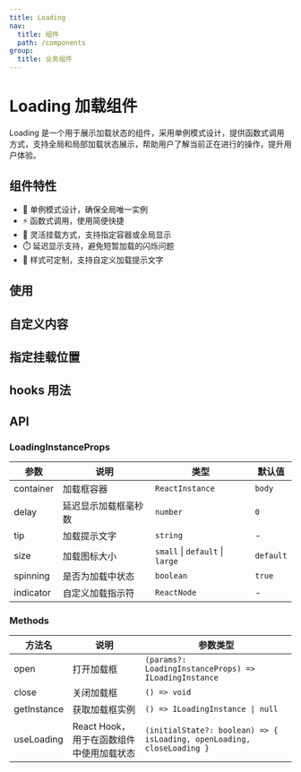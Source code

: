 ```yaml
---
title: Loading
nav:
  title: 组件
  path: /components
group:
  title: 业务组件
---
```


# Loading 加载组件

Loading 是一个用于展示加载状态的组件，采用单例模式设计，提供函数式调用方式，支持全局和局部加载状态展示，帮助用户了解当前正在进行的操作，提升用户体验。

## 组件特性

- 🔄 单例模式设计，确保全局唯一实例
- ⚡ 函数式调用，使用简便快捷
- 🎯 灵活挂载方式，支持指定容器或全局显示
- ⏱️ 延迟显示支持，避免短暂加载的闪烁问题
- 🎨 样式可定制，支持自定义加载提示文字

## 使用

<code src="./demos/demo1.tsx" ></code>

## 自定义内容

<code src="./demos/demo2.tsx" ></code>

## 指定挂载位置

<code src="./demos/demo3.tsx" ></code>

## hooks 用法

<code src="./demos/demo4.tsx" ></code>

## API

### LoadingInstanceProps

| 参数      | 说明                 | 类型                            | 默认值    |
| --------- | -------------------- | ------------------------------- | --------- |
| container | 加载框容器           | `ReactInstance`                 | `body`    |
| delay     | 延迟显示加载框毫秒数 | `number`                        | `0`       |
| tip       | 加载提示文字         | `string`                        | -         |
| size      | 加载图标大小         | `small` \| `default` \| `large` | `default` |
| spinning  | 是否为加载中状态     | `boolean`                       | `true`    |
| indicator | 自定义加载指示符     | `ReactNode`                     | -         |

### Methods

| 方法名      | 说明                                     | 参数类型                                                               |
| ----------- | ---------------------------------------- | ---------------------------------------------------------------------- |
| open        | 打开加载框                               | `(params?: LoadingInstanceProps) => ILoadingInstance`                  |
| close       | 关闭加载框                               | `() => void`                                                           |
| getInstance | 获取加载框实例                           | `() => ILoadingInstance \| null`                                       |
| useLoading  | React Hook，用于在函数组件中使用加载状态 | `(initialState?: boolean) => { isLoading, openLoading, closeLoading }` |
